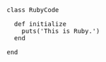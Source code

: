 <!-- >>>>>> BEGIN GENERATED FILE (include): SOURCE test/include/templates/ruby_pre.md -->
<!-- >>>>>> BEGIN INCLUDED FILE (pre): SOURCE test/include/includes/ruby.rb -->
<pre>
class RubyCode

  def initialize
    puts('This is Ruby.')
  end

end
</pre>
<!-- <<<<<< END INCLUDED FILE (pre): SOURCE test/include/includes/ruby.rb -->
<!-- <<<<<< END GENERATED FILE (include): SOURCE test/include/templates/ruby_pre.md -->

